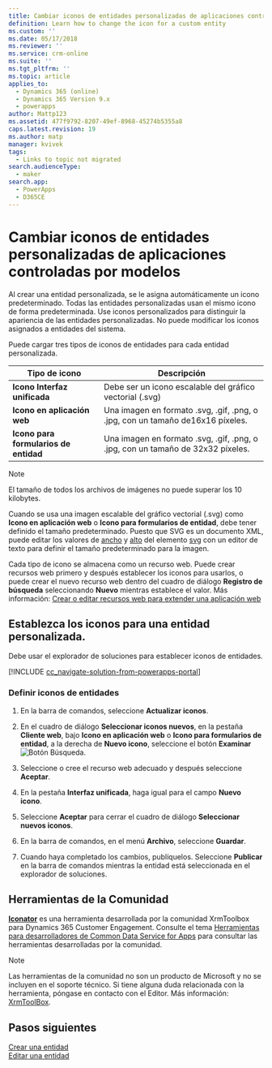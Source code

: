 ```yaml
---
title: Cambiar iconos de entidades personalizadas de aplicaciones controladas por modelos en PowerApps | MicrosoftDocs
definition: Learn how to change the icon for a custom entity
ms.custom: ''
ms.date: 05/17/2018
ms.reviewer: ''
ms.service: crm-online
ms.suite: ''
ms.tgt_pltfrm: ''
ms.topic: article
applies_to:
  - Dynamics 365 (online)
  - Dynamics 365 Version 9.x
  - powerapps
author: Mattp123
ms.assetid: 477f9792-8207-49ef-8968-45274b5355a8
caps.latest.revision: 19
ms.author: matp
manager: kvivek
tags:
  - Links to topic not migrated
search.audienceType:
  - maker
search.app:
  - PowerApps
  - D365CE
---
```

# <a name="change-model-driven-app-custom-entity-icons"></a>Cambiar iconos de entidades personalizadas de aplicaciones controladas por modelos 

Al crear una entidad personalizada, se le asigna automáticamente un icono predeterminado. Todas las entidades personalizadas usan el mismo icono de forma predeterminada. Use iconos personalizados para distinguir la apariencia de las entidades personalizadas. No puede modificar los iconos asignados a entidades del sistema.  
  
 Puede cargar tres tipos de iconos de entidades para cada entidad personalizada. 

|Tipo de icono  |Descripción  |
|---------|---------|
|**Icono Interfaz unificada**|Debe ser un icono escalable del gráfico vectorial (.svg) |
|**Icono en aplicación web**|Una imagen en formato .svg, .gif, .png, o .jpg, con un tamaño de16x16 píxeles.|
|**Icono para formularios de entidad**|Una imagen en formato .svg, .gif, .png, o .jpg, con un tamaño de 32x32 píxeles.|

> [!NOTE]
> El tamaño de todos los archivos de imágenes no puede superar los 10 kilobytes.
>
> Cuando se usa una imagen escalable del gráfico vectorial (.svg) como **Icono en aplicación web** o **Icono para formularios de entidad**, debe tener definido el tamaño predeterminado. Puesto que SVG es un documento XML, puede editar los valores de [ancho](https://developer.mozilla.org/docs/Web/SVG/Attribute/width) y [alto](https://developer.mozilla.org/docs/Web/SVG/Attribute/height) del elemento [svg](https://developer.mozilla.org/docs/Web/SVG/Element/svg) con un editor de texto para definir el tamaño predeterminado para la imagen.

Cada tipo de icono se almacena como un recurso web. Puede crear recursos web primero y después establecer los iconos para usarlos, o puede crear el nuevo recurso web dentro del cuadro de diálogo **Registro de búsqueda** seleccionando **Nuevo** mientras establece el valor. Más información: [Crear o editar recursos web para extender una aplicación web](create-edit-web-resources.md)

## <a name="set-the-icons-for-a-custom-entity"></a>Establezca los iconos para una entidad personalizada.

Debe usar el explorador de soluciones para establecer iconos de entidades.

[!INCLUDE [cc_navigate-solution-from-powerapps-portal](../../includes/cc_navigate-solution-from-powerapps-portal.md)]

### <a name="set-entity-icons"></a>Definir iconos de entidades

1. En la barra de comandos, seleccione **Actualizar iconos**.  
  
2. En el cuadro de diálogo **Seleccionar iconos nuevos**, en la pestaña **Cliente web**, bajo **Icono en aplicación web** o **Icono para formularios de entidad**, a la derecha de **Nuevo icono**, seleccione el botón **Examinar** ![Botón Búsqueda](media/lookup-button-4.gif).
3. Seleccione o cree el recurso web adecuado y después seleccione **Aceptar**. 
4. En la pestaña **Interfaz unificada**, haga igual para el campo **Nuevo icono**.
5. Seleccione **Aceptar** para cerrar el cuadro de diálogo **Seleccionar nuevos iconos**.
6. En la barra de comandos, en el menú **Archivo**, seleccione **Guardar**.  
7. Cuando haya completado los cambios, publíquelos. Seleccione **Publicar** en la barra de comandos mientras la entidad está seleccionada en el explorador de soluciones.
  
## <a name="community-tools"></a>Herramientas de la Comunidad

**[Iconator](https://www.xrmtoolbox.com/plugins/MscrmTools.Iconator/)** es una herramienta desarrollada por la comunidad XrmToolbox para Dynamics 365 Customer Engagement. Consulte el tema [Herramientas para desarrolladores de Common Data Service for Apps](https://docs.microsoft.com/dynamics365/customer-engagement/developer/developer-tools) para consultar las herramientas desarrolladas por la comunidad.

> [!NOTE]
> Las herramientas de la comunidad no son un producto de Microsoft y no se incluyen en el soporte técnico. Si tiene alguna duda relacionada con la herramienta, póngase en contacto con el Editor. Más información: [XrmToolBox](https://www.xrmtoolbox.com).

## <a name="next-steps"></a>Pasos siguientes  
[Crear una entidad](../common-data-service/create-edit-entities.md)<br />
[Editar una entidad](../common-data-service/edit-entities.md)
